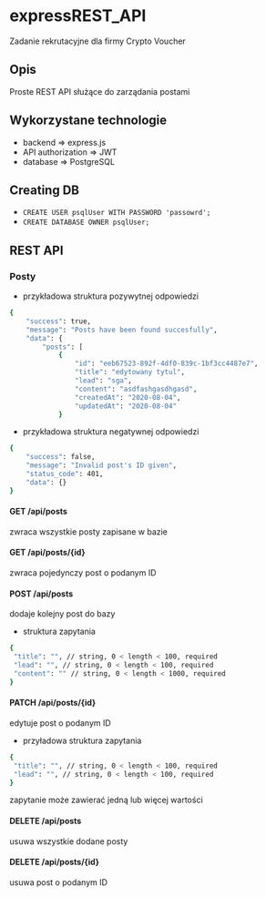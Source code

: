 # expressREST_API
Zadanie rekrutacyjne dla firmy Crypto Voucher

## Opis
Proste REST API służące do zarządania postami

## Wykorzystane technologie
- backend => express.js
- API authorization => JWT
- database => PostgreSQL

## Creating DB
- ```CREATE USER psqlUser WITH PASSWORD 'passowrd'; ```
- ```CREATE DATABASE OWNER psqlUser; ```

## REST API
### Posty
- przykładowa struktura pozywytnej odpowiedzi
```bash
{
    "success": true,
    "message": "Posts have been found succesfully",
    "data": {
        "posts": [
            {
                "id": "eeb67523-892f-4df0-839c-1bf3cc4487e7",
                "title": "edytowany tytul",
                "lead": "sga",
                "content": "asdfashgasdhgasd",
                "createdAt": "2020-08-04",
                "updatedAt": "2020-08-04"
            }
```
- przykładowa struktura negatywnej odpowiedzi
```bash
{
    "success": false,
    "message": "Invalid post's ID given",
    "status_code": 401,
    "data": {}
}
```

#### GET /api/posts
zwraca wszystkie posty zapisane w bazie

#### GET /api/posts/{id}
zwraca pojedynczy post o podanym ID

#### POST /api/posts
dodaje kolejny post do bazy
- struktura zapytania
```bash
{
 "title": "", // string, 0 < length < 100, required
 "lead": "", // string, 0 < length < 100, required
 "content": "" // string, 0 < length < 1000, required
}
```

#### PATCH /api/posts/{id}
edytuje post o podanym ID
- przyładowa struktura zapytania
```bash
{
 "title": "", // string, 0 < length < 100, required
 "lead": "", // string, 0 < length < 100, required
}
```
zapytanie może zawierać jedną lub więcej wartości

#### DELETE /api/posts
usuwa wszystkie dodane posty

#### DELETE /api/posts/{id}
usuwa post o podanym ID
 
